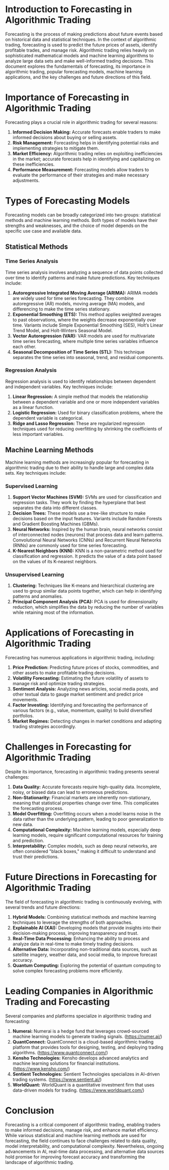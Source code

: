 # Introduction to Forecasting in Algorithmic Trading

Forecasting is the process of making predictions about future events based on historical data and statistical techniques. In the context of algorithmic trading, forecasting is used to predict the future prices of assets, identify profitable trades, and manage risk. Algorithmic trading relies heavily on sophisticated mathematical models and machine learning algorithms to analyze large data sets and make well-informed trading decisions. This document explores the fundamentals of forecasting, its importance in algorithmic trading, popular forecasting models, machine learning applications, and the key challenges and future directions of this field.

# Importance of Forecasting in Algorithmic Trading

Forecasting plays a crucial role in algorithmic trading for several reasons:

1. **Informed Decision Making:** Accurate forecasts enable traders to make informed decisions about buying or selling assets.
2. **Risk Management:** Forecasting helps in identifying potential risks and implementing strategies to mitigate them.
3. **Market Efficiency:** Algorithmic trading relies on exploiting inefficiencies in the market; accurate forecasts help in identifying and capitalizing on these inefficiencies.
4. **Performance Measurement:** Forecasting models allow traders to evaluate the performance of their strategies and make necessary adjustments.

# Types of Forecasting Models

Forecasting models can be broadly categorized into two groups: statistical methods and machine learning methods. Both types of models have their strengths and weaknesses, and the choice of model depends on the specific use case and available data.

## Statistical Methods

### Time Series Analysis

Time series analysis involves analyzing a sequence of data points collected over time to identify patterns and make future predictions. Key techniques include:

1. **Autoregressive Integrated Moving Average (ARIMA):** ARIMA models are widely used for time series forecasting. They combine autoregressive (AR) models, moving average (MA) models, and differencing to make the time series stationary.
2. **Exponential Smoothing (ETS):** This method applies weighted averages to past observations, where the weights decrease exponentially over time. Variants include Simple Exponential Smoothing (SES), Holt’s Linear Trend Model, and Holt-Winters Seasonal Model.
3. **Vector Autoregression (VAR):** VAR models are used for multivariate time series forecasting, where multiple time series variables influence each other.
4. **Seasonal Decomposition of Time Series (STL):** This technique separates the time series into seasonal, trend, and residual components.

### Regression Analysis

Regression analysis is used to identify relationships between dependent and independent variables. Key techniques include:

1. **Linear Regression:** A simple method that models the relationship between a dependent variable and one or more independent variables as a linear function.
2. **Logistic Regression:** Used for binary classification problems, where the dependent variable is categorical.
3. **Ridge and Lasso Regression:** These are regularized regression techniques used for reducing overfitting by shrinking the coefficients of less important variables.

## Machine Learning Methods

Machine learning methods are increasingly popular for forecasting in algorithmic trading due to their ability to handle large and complex data sets. Key techniques include:

### Supervised Learning

1. **Support Vector Machines (SVM):** SVMs are used for classification and regression tasks. They work by finding the hyperplane that best separates the data into different classes.
2. **Decision Trees:** These models use a tree-like structure to make decisions based on the input features. Variants include Random Forests and Gradient Boosting Machines (GBMs).
3. **Neural Networks:** Inspired by the human brain, neural networks consist of interconnected nodes (neurons) that process data and learn patterns. Convolutional Neural Networks (CNNs) and Recurrent Neural Networks (RNNs) are commonly used for time series forecasting.
4. **K-Nearest Neighbors (KNN):** KNN is a non-parametric method used for classification and regression. It predicts the value of a data point based on the values of its K-nearest neighbors.

### Unsupervised Learning

1. **Clustering:** Techniques like K-means and hierarchical clustering are used to group similar data points together, which can help in identifying patterns and anomalies.
2. **Principal Component Analysis (PCA):** PCA is used for dimensionality reduction, which simplifies the data by reducing the number of variables while retaining most of the information.

# Applications of Forecasting in Algorithmic Trading

Forecasting has numerous applications in algorithmic trading, including:

1. **Price Prediction:** Predicting future prices of stocks, commodities, and other assets to make profitable trading decisions.
2. **Volatility Forecasting:** Estimating the future volatility of assets to manage risk and optimize trading strategies.
3. **Sentiment Analysis:** Analyzing news articles, social media posts, and other textual data to gauge market sentiment and predict price movements.
4. **Factor Investing:** Identifying and forecasting the performance of various factors (e.g., value, momentum, quality) to build diversified portfolios.
5. **Market Regimes:** Detecting changes in market conditions and adapting trading strategies accordingly.

# Challenges in Forecasting for Algorithmic Trading

Despite its importance, forecasting in algorithmic trading presents several challenges:

1. **Data Quality:** Accurate forecasts require high-quality data. Incomplete, noisy, or biased data can lead to erroneous predictions.
2. **Non-Stationarity:** Financial markets are inherently non-stationary, meaning that statistical properties change over time. This complicates the forecasting process.
3. **Model Overfitting:** Overfitting occurs when a model learns noise in the data rather than the underlying pattern, leading to poor generalization to new data.
4. **Computational Complexity:** Machine learning models, especially deep learning models, require significant computational resources for training and prediction.
5. **Interpretability:** Complex models, such as deep neural networks, are often considered "black boxes," making it difficult to understand and trust their predictions.

# Future Directions in Forecasting for Algorithmic Trading

The field of forecasting in algorithmic trading is continuously evolving, with several trends and future directions:

1. **Hybrid Models:** Combining statistical methods and machine learning techniques to leverage the strengths of both approaches.
2. **Explainable AI (XAI):** Developing models that provide insights into their decision-making process, improving transparency and trust.
3. **Real-Time Data Processing:** Enhancing the ability to process and analyze data in real-time to make timely trading decisions.
4. **Alternative Data:** Incorporating non-traditional data sources, such as satellite imagery, weather data, and social media, to improve forecast accuracy.
5. **Quantum Computing:** Exploring the potential of quantum computing to solve complex forecasting problems more efficiently.

# Leading Companies in Algorithmic Trading and Forecasting

Several companies and platforms specialize in algorithmic trading and forecasting:

1. **Numerai:** Numerai is a hedge fund that leverages crowd-sourced machine learning models to generate trading signals. (https://numer.ai/)
2. **QuantConnect:** QuantConnect is a cloud-based algorithmic trading platform that provides tools for designing, testing, and deploying trading algorithms. (https://www.quantconnect.com/)
3. **Kensho Technologies:** Kensho develops advanced analytics and machine learning solutions for financial institutions. (https://www.kensho.com/)
4. **Sentient Technologies:** Sentient Technologies specializes in AI-driven trading systems. (https://www.sentient.ai/)
5. **WorldQuant:** WorldQuant is a quantitative investment firm that uses data-driven models for trading. (https://www.worldquant.com/)

# Conclusion

Forecasting is a critical component of algorithmic trading, enabling traders to make informed decisions, manage risk, and enhance market efficiency. While various statistical and machine learning methods are used for forecasting, the field continues to face challenges related to data quality, model interpretability, and computational complexity. Nevertheless, ongoing advancements in AI, real-time data processing, and alternative data sources hold promise for improving forecast accuracy and transforming the landscape of algorithmic trading.
